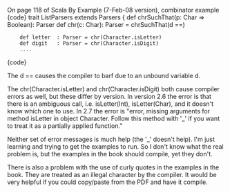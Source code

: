 On page 118 of Scala By Example (7-Feb-08 version), combinator example
{code}
    trait ListParsers extends Parsers {
        def chrSuchThat(p: Char => Boolean): Parser
        def chr(c: Char): Parser = chrSuchThat(d ==)

        def letter  : Parser = chr(Character.isLetter)
        def digit   : Parser = chr(Character.isDigit)
        ....
{code}

The d == causes the compiler to barf due to an unbound variable d.


The chr(Character.isLetter) and chr(Character.isDigit) both cause compiler errors as well, but these differ by version. In version 2.6 the error is that there is an ambiguous call, i.e. isLetter(Int), isLetter(Char), and it doesn't know which one to use. In 2.7 the error is "error, missing arguments for method isLetter in object Character. Follow this method with '_' if you want to treat it as a partially applied function." 

Neither set of error messages is much help (the '_' doesn't help). I'm just learning and trying to get the examples to run. So I don't know what the real problem is, but the examples in the book should compile, yet they don't.

There is also a problem with the use of curly quotes in the examples in the book. They are treated as an illegal character by the compiler. It would be very helpful if you could copy/paste from the PDF and have it compile.

